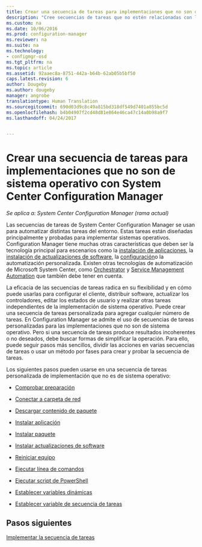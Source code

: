 ```yaml
---
title: Crear una secuencia de tareas para implementaciones que no son de sistema operativo | Microsoft Docs
description: "Cree secuencias de tareas que no estén relacionadas con la implementación de sistemas operativos, como la distribución de software, la actualización de controladores, la edición de estados de usuario, etc."
ms.custom: na
ms.date: 10/06/2016
ms.prod: configuration-manager
ms.reviewer: na
ms.suite: na
ms.technology:
- configmgr-osd
ms.tgt_pltfrm: na
ms.topic: article
ms.assetid: 92aaec8a-8751-442a-b64b-62ab05b5bf50
caps.latest.revision: 6
author: Dougeby
ms.author: dougeby
manager: angrobe
translationtype: Human Translation
ms.sourcegitcommit: 690d03d9c8c49a815bd318df549d7401a855bc5d
ms.openlocfilehash: b4b04907f2cd48d81e864e46ca47c14a0b98a9f7
ms.lasthandoff: 04/24/2017


---
```

# <a name="create-a-task-sequence-for-non-operating-system-deployments-with-system-center-configuration-manager"></a>Crear una secuencia de tareas para implementaciones que no son de sistema operativo con System Center Configuration Manager

*Se aplica a: System Center Configuration Manager (rama actual)*

Las secuencias de tareas de System Center Configuration Manager se usan para automatizar distintas tareas del entorno. Estas tareas están diseñadas principalmente y probadas para implementar sistemas operativos.  Configuration Manager tiene muchas otras características que deben ser la tecnología principal para escenarios como la [instalación de aplicaciones](../../apps/understand/introduction-to-application-management.md), la [instalación de actualizaciones de software](../../sum/understand/software-updates-introduction.md), la [configuración](../../compliance/understand/ensure-device-compliance.md)o la automatización personalizada. Existen otras tecnologías de automatización de Microsoft System Center, como [Orchestrator](https://technet.microsoft.com/library/hh237242.aspx) y [Service Management Automation](https://technet.microsoft.com/library/dn469260.aspx) que también debe tener en cuenta.  

La eficacia de las secuencias de tareas radica en su flexibilidad y en cómo puede usarlas para configurar el cliente, distribuir software, actualizar los controladores, editar los estados de usuario y realizar otras tareas independientes de la implementación de sistema operativo. Puede crear una secuencia de tareas personalizada para agregar cualquier número de tareas. En Configuration Manager se admite el uso de secuencias de tareas personalizadas para las implementaciones que no son de sistema operativo. Pero si una secuencia de tareas produce resultados incoherentes o no deseados, debe buscar formas de simplificar la operación. Para ello, puede seguir pasos más sencillos, dividir las acciones en varias secuencias de tareas o usar un método por fases para crear y probar la secuencia de tareas.

 Los siguientes pasos pueden usarse en una secuencia de tareas personalizada de implementación que no es de sistema operativo:  

-   [Comprobar preparación](../understand/task-sequence-steps.md#BKMK_CheckReadiness)  

-   [Conectar a carpeta de red](../understand/task-sequence-steps.md#BKMK_ConnectToNetworkFolder)  

-   [Descargar contenido de paquete](../understand/task-sequence-steps.md#BKMK_DownloadPackageContent)  

-   [Instalar aplicación](../understand/task-sequence-steps.md#BKMK_InstallApplication)  

-   [Instalar paquete](../understand/task-sequence-steps.md#BKMK_InstallPackage)  

-   [Instalar actualizaciones de software](../understand/task-sequence-steps.md#BKMK_InstallSoftwareUpdates)  

-   [Reiniciar equipo](../understand/task-sequence-steps.md#a-namebkmkrestartcomputera-restart-computer)  

-   [Ejecutar línea de comandos](../understand/task-sequence-steps.md#BKMK_RunCommandLine)  

-   [Ejecutar script de PowerShell](../understand/task-sequence-steps.md#BKMK_RunPowerShellScript)  

-   [Establecer variables dinámicas](../understand/task-sequence-steps.md#BKMK_SetDynamicVariables)  

-   [Establecer variable de secuencia de tareas](../understand/task-sequence-steps.md#BKMK_SetTaskSequenceVariable)  

## <a name="next-steps"></a>Pasos siguientes
[Implementar la secuencia de tareas](manage-task-sequences-to-automate-tasks.md#a-namebkmkdeploytsa-deploy-a-task-sequence)

